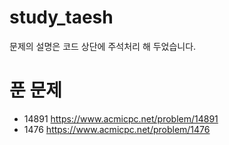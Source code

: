 # study_taesh
문제의 설명은 코드 상단에 주석처리 해 두었습니다.
# 푼 문제 
- 14891 https://www.acmicpc.net/problem/14891
- 1476 https://www.acmicpc.net/problem/1476